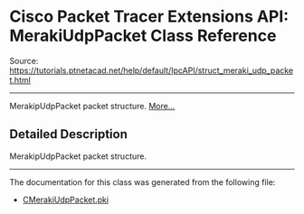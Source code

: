 # Cisco Packet Tracer Extensions API: MerakiUdpPacket Class Reference

Source: https://tutorials.ptnetacad.net/help/default/IpcAPI/struct_meraki_udp_packet.html

---

MerakipUdpPacket packet structure. [More...](struct_meraki_udp_packet.html#details)

## Detailed Description

MerakipUdpPacket packet structure. 

* * *

The documentation for this class was generated from the following file:

  * [CMerakiUdpPacket.pki](_c_meraki_udp_packet_8pki.html)


